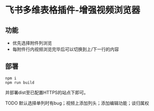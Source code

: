 # 飞书多维表格插件-增强视频浏览器

## 功能

* 优先选择附件列浏览
* 每附件行内视频浏览完毕后可以切换到上/下一行的内容

## 部署

```shell
npm i
npm run build
```

并部署dist至已配置HTTPS的站点下即可。  

TODO 默认选择单列时有bug；视频上添加列头；添加编辑功能；谈归属权
